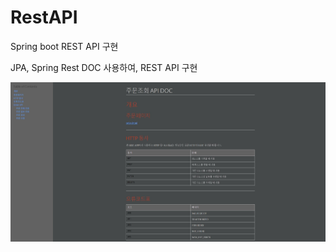 # RestAPI
Spring boot REST API 구현

JPA, Spring Rest DOC 사용하여, REST API 구현
<div>
<img src="https://github.com/yoojadoni/RestAPI/blob/master/restdoc.jpg" width="100%" height="20%"/>
</div>
